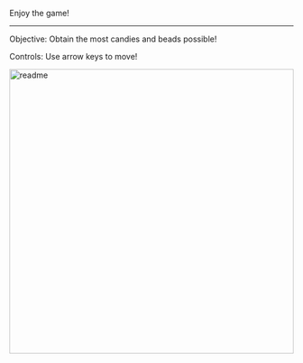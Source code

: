 Enjoy the game!
__________________________________________________________
Objective:
Obtain the most candies and beads possible!

Controls:
Use arrow keys to move!



<img width="504" alt="readme" src="https://user-images.githubusercontent.com/97473935/167694319-033ee205-5457-4c9f-aa7a-50313e6a425a.PNG">
